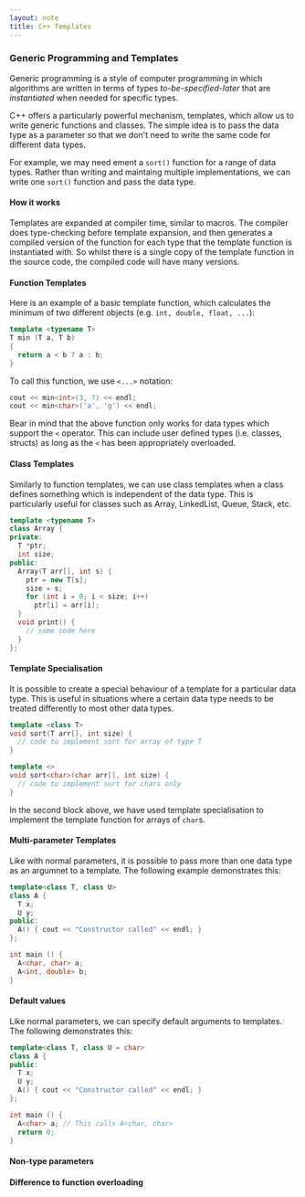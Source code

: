 ```yaml
---
layout: note
title: C++ Templates
---
```


### Generic Programming and Templates
Generic programming is a style of computer programming in which algorithms are written in terms of types *to-be-specified-later* that are *instantiated* when needed for specific types.

C++ offers a particularly powerful mechanism, templates, which allow us to write generic functions and classes. The simple idea is to pass the data type as a parameter so that we don't need to write the same code for different data types.

For example, we may need ement a ```sort()``` function for a range of data types. Rather than writing and maintaing multiple implementations, we can write one ```sort()``` function and pass the data type.

#### How it works
Templates are expanded at compiler time, similar to macros. The compiler does type-checking before template expansion, and then generates a compiled version of the function for each type that the template function is instantiated with. So whilst there is a single copy of the template function in the source code, the compiled code will have many versions.

#### Function Templates
Here is an example of a basic template function, which calculates the minimum of two different objects (e.g. ```int, double, float, ...```):

```c++
template <typename T>
T min (T a, T b)
{
  return a < b ? a : b;
}
```
To call this function, we use ```<...>``` notation:
```c++
cout << min<int>(3, 7) << endl;
cout << min<char>('a', 'g') << endl;
```
Bear in mind that the above function only works for data types which support the ```<``` operator. This can include user defined types (i.e. classes, structs) as long as the ```<``` has been appropriately overloaded.

#### Class Templates
Similarly to function templates, we can use class templates when a class defines something which is independent of the data type. This is particularly useful for classes such as Array, LinkedList, Queue, Stack, etc.
```c++
template <typename T>
class Array {
private:
  T *ptr;
  int size;
public:
  Array(T arr[], int s) {
    ptr = new T[s];
    size = s;
    for (int i = 0; i < size; i++)
      ptr[i] = arr[i];
  }
  void print() {
    // some code here
  }
};
```
#### Template Specialisation
It is possible to create a special behaviour of a template for a particular data type. This is useful in situations where a certain data type needs to be treated differently to most other data types.
```c++
template <class T>
void sort(T arr[], int size) {
  // code to implement sort for array of type T
}

template <>
void sort<char>(char arr[], int size) {
  // code to implement sort for chars only
}
```
In the second block above, we have used template specialisation to implement the template function for arrays of ```char```s.
#### Multi-parameter Templates
Like with normal parameters, it is possible to pass more than one data type as an argumnet to a template. The following example demonstrates this:
```c++
template<class T, class U>
class A {
  T x;
  U y;
public:
  A() { cout << "Constructor called" << endl; }
};

int main () {
  A<char, char> a;
  A<int, double> b;
}
```

#### Default values
Like normal parameters, we can specify default arguments to templates. The following demonstrates this:
```c++
template<class T, class U = char>
class A {
public:
  T x; 
  U y;
  A() { cout << "Constructor called" << endl; }
};

int main () {
  A<char> a; // This calls A<char, char>
  return 0;
}
```


#### Non-type parameters


#### Difference to function overloading

